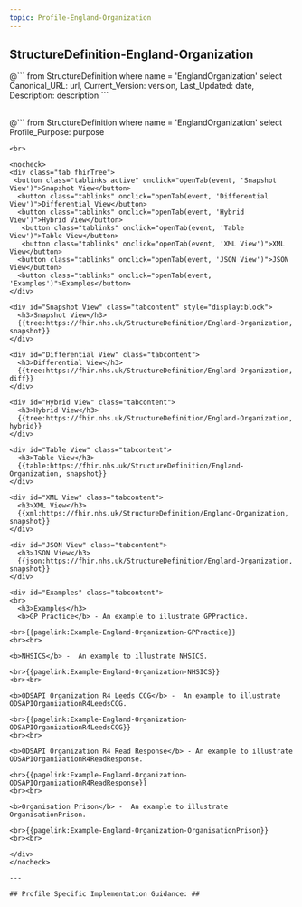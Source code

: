```yaml
---
topic: Profile-England-Organization
---
```


## StructureDefinition-England-Organization

<div id="transpose">
@```
from
	StructureDefinition
where
	name = 'EnglandOrganization'
select
	Canonical_URL: url,
  Current_Version: version,
  Last_Updated: date,
	Description: description
```
</div>
<br>

@```
from
	StructureDefinition
where
	name = 'EnglandOrganization'
select
	Profile_Purpose: purpose
```
<br>

<nocheck>
<div class="tab fhirTree">
 <button class="tablinks active" onclick="openTab(event, 'Snapshot View')">Snapshot View</button>
  <button class="tablinks" onclick="openTab(event, 'Differential View')">Differential View</button>
  <button class="tablinks" onclick="openTab(event, 'Hybrid View')">Hybrid View</button>
   <button class="tablinks" onclick="openTab(event, 'Table View')">Table View</button>
   <button class="tablinks" onclick="openTab(event, 'XML View')">XML View</button>
  <button class="tablinks" onclick="openTab(event, 'JSON View')">JSON View</button>
  <button class="tablinks" onclick="openTab(event, 'Examples')">Examples</button>
</div>

<div id="Snapshot View" class="tabcontent" style="display:block">
  <h3>Snapshot View</h3>
  {{tree:https://fhir.nhs.uk/StructureDefinition/England-Organization, snapshot}}
</div>

<div id="Differential View" class="tabcontent">
  <h3>Differential View</h3>
  {{tree:https://fhir.nhs.uk/StructureDefinition/England-Organization, diff}}
</div>

<div id="Hybrid View" class="tabcontent">
  <h3>Hybrid View</h3>
  {{tree:https://fhir.nhs.uk/StructureDefinition/England-Organization, hybrid}}
</div>

<div id="Table View" class="tabcontent">
  <h3>Table View</h3>
  {{table:https://fhir.nhs.uk/StructureDefinition/England-Organization, snapshot}}
</div>

<div id="XML View" class="tabcontent">
  <h3>XML View</h3>
  {{xml:https://fhir.nhs.uk/StructureDefinition/England-Organization, snapshot}}
</div>

<div id="JSON View" class="tabcontent">
  <h3>JSON View</h3>
  {{json:https://fhir.nhs.uk/StructureDefinition/England-Organization, snapshot}}
</div>

<div id="Examples" class="tabcontent">
<br>
  <h3>Examples</h3>
  <b>GP Practice</b> - An example to illustrate GPPractice.

<br>{{pagelink:Example-England-Organization-GPPractice}}
<br><br>

<b>NHSICS</b> -  An example to illustrate NHSICS.

<br>{{pagelink:Example-England-Organization-NHSICS}}
<br><br>

<b>ODSAPI Organization R4 Leeds CCG</b> -  An example to illustrate ODSAPIOrganizationR4LeedsCCG.

<br>{{pagelink:Example-England-Organization-ODSAPIOrganizationR4LeedsCCG}}
<br><br>

<b>ODSAPI Organization R4 Read Response</b> - An example to illustrate ODSAPIOrganizationR4ReadResponse.

<br>{{pagelink:Example-England-Organization-ODSAPIOrganizationR4ReadResponse}}
<br><br>

<b>Organisation Prison</b> -  An example to illustrate OrganisationPrison.

<br>{{pagelink:Example-England-Organization-OrganisationPrison}}
<br><br>

</div>
</nocheck>

---

## Profile Specific Implementation Guidance: ##

